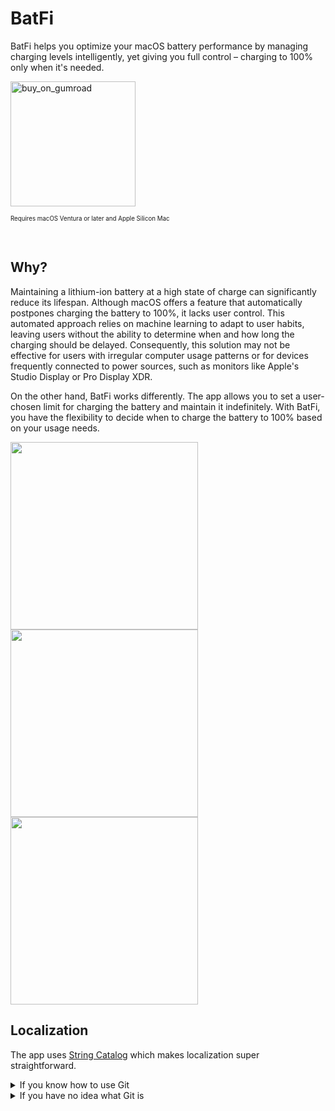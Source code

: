 # BatFi
BatFi helps you optimize your macOS battery performance by managing charging levels intelligently, yet giving you full control – charging to 100% only when it's needed.

<a href="https://micropixels.gumroad.com/l/batfi">
    <img width="200" alt="buy_on_gumroad" src="https://github-production-user-asset-6210df.s3.amazonaws.com/2467137/269984099-a4628c9d-10a8-4c83-a3cc-dfe04fef71d8.png">
</a>
<p><sub><sup>Requires macOS Ventura or later and Apple Silicon Mac</sup></sub></p>
<br>

## Why?
Maintaining a lithium-ion battery at a high state of charge can significantly reduce its lifespan. Although macOS offers a feature that automatically postpones charging the battery to 100%, it lacks user control. This automated approach relies on machine learning to adapt to user habits, leaving users without the ability to determine when and how long the charging should be delayed. Consequently, this solution may not be effective for users with irregular computer usage patterns or for devices frequently connected to power sources, such as monitors like Apple's Studio Display or Pro Display XDR.

On the other hand, BatFi works differently. The app allows you to set a user-chosen limit for charging the battery and maintain it indefinitely. With BatFi, you have the flexibility to decide when to charge the battery to 100% based on your usage needs.

<p float="left">
  <img src="https://github.com/rurza/BatFi/assets/2467137/db8870bb-0a61-4088-a361-b44d0db2cff7" width=300>
  <img src="https://github.com/rurza/BatFi/assets/2467137/8cf4f6e3-fbe9-48ee-b034-b6fa8f0dc50c" width=300>
  <img src="https://github.com/rurza/BatFi/assets/2467137/ad75de07-157b-48ba-8584-27ce930d078e" width=300>
</p>

## Localization

The app uses [String Catalog](https://developer.apple.com/documentation/xcode/localizing-and-varying-text-with-a-string-catalog) which makes localization super straightforward.

<details>
<summary>If you know how to use Git</summary>
    
1) Install Xcode 15 ([Mac App Store](https://apps.apple.com/us/app/xcode/id497799835?mt=12))
2) Fork this repo, the develop branch
3) Open and edit `./BatFiKit/Sources/L10n/Localizable.xcstrings` with Xcode 15. I highly recommend to use Apple conventions for basic commands, like "Quit" etc. You can find all of them on [Apple Localization Terms Glossary](https://applelocalization.com/macos) 
4) Commit changes and make pull request

</details>

<details>
<summary>If you have no idea what Git is</summary>
    
1) Install Xcode 15 ([Mac App Store](https://apps.apple.com/us/app/xcode/id497799835?mt=12))
2) Download [Localizable.xcstrings](https://github.com/rurza/BatFi/blob/develop/BatFiKit/Sources/L10n/Localizable.xcstrings) using the "Download raw file" button in the top right corner
3) Open and edit downloaded file. It'll open in Xcode. I highly recommend to use Apple conventions for basic commands, like "Quit" etc. You can find all of them on [Apple Localization Terms Glossary](https://applelocalization.com/macos) 
4) Send it to me: adam@micropixels.pl

</details>


